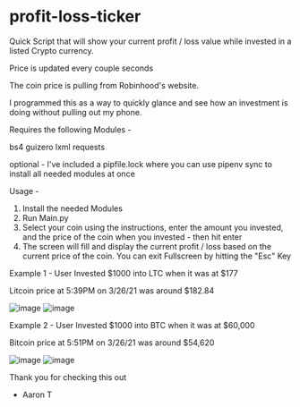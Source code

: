 # profit-loss-ticker

Quick Script that will show your current profit / loss value while invested in a listed Crypto currency.

Price is updated every couple seconds

The coin price is pulling from Robinhood's website.

I programmed this as a way to quickly glance and see how an investment is doing without pulling out my phone.

Requires the following Modules - 

bs4
guizero
lxml
requests

optional - I've included a pipfile.lock where you can use pipenv sync to install all needed modules at once

Usage -
1. Install the needed Modules
2. Run Main.py
3. Select your coin using the instructions, enter the amount you invested, and the price of the coin when you invested - then hit enter
4. The screen will fill and display the current profit / loss based on the current price of the coin. You can exit Fullscreen by hitting the "Esc" Key


Example 1 - 
User Invested $1000 into LTC when it was at $177

Litcoin price at 5:39PM on 3/26/21 was around $182.84

![image](https://user-images.githubusercontent.com/65022882/112695876-32c6f580-8e5b-11eb-8dfb-b20848c17176.png)
![image](https://user-images.githubusercontent.com/65022882/112695886-35c1e600-8e5b-11eb-8813-cf4187b0b153.png)

Example 2 - 
User Invested $1000 into BTC when it was at $60,000

Bitcoin price at 5:51PM on 3/26/21 was around $54,620

![image](https://user-images.githubusercontent.com/65022882/112696279-e7f9ad80-8e5b-11eb-9232-37c66208b1ff.png)
![image](https://user-images.githubusercontent.com/65022882/112696284-e9c37100-8e5b-11eb-9799-a82eb29185d5.png)

Thank you for checking this out

- Aaron T
